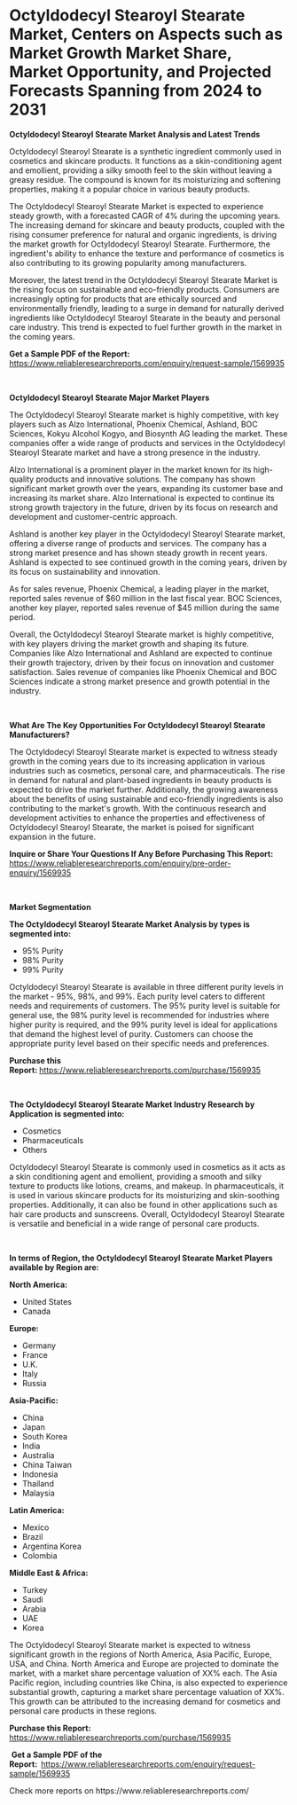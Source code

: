 <p><h1>Octyldodecyl Stearoyl Stearate Market, Centers on Aspects such as Market Growth Market Share, Market Opportunity, and Projected Forecasts Spanning from 2024 to 2031</h1></p><p><strong>Octyldodecyl Stearoyl Stearate Market Analysis and Latest Trends</strong></p>
<p><p>Octyldodecyl Stearoyl Stearate is a synthetic ingredient commonly used in cosmetics and skincare products. It functions as a skin-conditioning agent and emollient, providing a silky smooth feel to the skin without leaving a greasy residue. The compound is known for its moisturizing and softening properties, making it a popular choice in various beauty products.</p><p>The Octyldodecyl Stearoyl Stearate Market is expected to experience steady growth, with a forecasted CAGR of 4% during the upcoming years. The increasing demand for skincare and beauty products, coupled with the rising consumer preference for natural and organic ingredients, is driving the market growth for Octyldodecyl Stearoyl Stearate. Furthermore, the ingredient's ability to enhance the texture and performance of cosmetics is also contributing to its growing popularity among manufacturers.</p><p>Moreover, the latest trend in the Octyldodecyl Stearoyl Stearate Market is the rising focus on sustainable and eco-friendly products. Consumers are increasingly opting for products that are ethically sourced and environmentally friendly, leading to a surge in demand for naturally derived ingredients like Octyldodecyl Stearoyl Stearate in the beauty and personal care industry. This trend is expected to fuel further growth in the market in the coming years.</p></p>
<p><strong>Get a Sample PDF of the Report:&nbsp;</strong> <a href="https://www.reliableresearchreports.com/enquiry/request-sample/1569935">https://www.reliableresearchreports.com/enquiry/request-sample/1569935</a></p>
<p>&nbsp;</p>
<p><strong>Octyldodecyl Stearoyl Stearate Major Market Players</strong></p>
<p><p>The Octyldodecyl Stearoyl Stearate market is highly competitive, with key players such as Alzo International, Phoenix Chemical, Ashland, BOC Sciences, Kokyu Alcohol Kogyo, and Biosynth AG leading the market. These companies offer a wide range of products and services in the Octyldodecyl Stearoyl Stearate market and have a strong presence in the industry.</p><p>Alzo International is a prominent player in the market known for its high-quality products and innovative solutions. The company has shown significant market growth over the years, expanding its customer base and increasing its market share. Alzo International is expected to continue its strong growth trajectory in the future, driven by its focus on research and development and customer-centric approach.</p><p>Ashland is another key player in the Octyldodecyl Stearoyl Stearate market, offering a diverse range of products and services. The company has a strong market presence and has shown steady growth in recent years. Ashland is expected to see continued growth in the coming years, driven by its focus on sustainability and innovation.</p><p>As for sales revenue, Phoenix Chemical, a leading player in the market, reported sales revenue of $60 million in the last fiscal year. BOC Sciences, another key player, reported sales revenue of $45 million during the same period.</p><p>Overall, the Octyldodecyl Stearoyl Stearate market is highly competitive, with key players driving the market growth and shaping its future. Companies like Alzo International and Ashland are expected to continue their growth trajectory, driven by their focus on innovation and customer satisfaction. Sales revenue of companies like Phoenix Chemical and BOC Sciences indicate a strong market presence and growth potential in the industry.</p></p>
<p>&nbsp;</p>
<p><strong>What Are The Key Opportunities For Octyldodecyl Stearoyl Stearate Manufacturers?</strong></p>
<p><p>The Octyldodecyl Stearoyl Stearate market is expected to witness steady growth in the coming years due to its increasing application in various industries such as cosmetics, personal care, and pharmaceuticals. The rise in demand for natural and plant-based ingredients in beauty products is expected to drive the market further. Additionally, the growing awareness about the benefits of using sustainable and eco-friendly ingredients is also contributing to the market's growth. With the continuous research and development activities to enhance the properties and effectiveness of Octyldodecyl Stearoyl Stearate, the market is poised for significant expansion in the future.</p></p>
<p><strong>Inquire or Share Your Questions If Any Before Purchasing This Report:</strong> <a href="https://www.reliableresearchreports.com/enquiry/pre-order-enquiry/1569935">https://www.reliableresearchreports.com/enquiry/pre-order-enquiry/1569935</a></p>
<p>&nbsp;</p>
<p><strong>Market Segmentation</strong></p>
<p><strong>The Octyldodecyl Stearoyl Stearate Market Analysis by types is segmented into:</strong></p>
<p><ul><li>95% Purity</li><li>98% Purity</li><li>99% Purity</li></ul></p>
<p><p>Octyldodecyl Stearoyl Stearate is available in three different purity levels in the market - 95%, 98%, and 99%. Each purity level caters to different needs and requirements of customers. The 95% purity level is suitable for general use, the 98% purity level is recommended for industries where higher purity is required, and the 99% purity level is ideal for applications that demand the highest level of purity. Customers can choose the appropriate purity level based on their specific needs and preferences.</p></p>
<p><strong>Purchase this Report:&nbsp;</strong><a href="https://www.reliableresearchreports.com/purchase/1569935">https://www.reliableresearchreports.com/purchase/1569935</a></p>
<p>&nbsp;</p>
<p><strong>The Octyldodecyl Stearoyl Stearate Market Industry Research by Application is segmented into:</strong></p>
<p><ul><li>Cosmetics</li><li>Pharmaceuticals</li><li>Others</li></ul></p>
<p><p>Octyldodecyl Stearoyl Stearate is commonly used in cosmetics as it acts as a skin conditioning agent and emollient, providing a smooth and silky texture to products like lotions, creams, and makeup. In pharmaceuticals, it is used in various skincare products for its moisturizing and skin-soothing properties. Additionally, it can also be found in other applications such as hair care products and sunscreens. Overall, Octyldodecyl Stearoyl Stearate is versatile and beneficial in a wide range of personal care products.</p></p>
<p>&nbsp;</p>
<p><strong>In terms of Region, the Octyldodecyl Stearoyl Stearate Market Players available by Region are:</strong></p>
<p>
    <p> <strong> North America: </strong>
        <ul>
            <li>United States</li>
            <li>Canada</li>
        </ul>
        </p> 
    <p> <strong> Europe: </strong>
        <ul>
            <li>Germany</li>
            <li>France</li>
            <li>U.K.</li>
            <li>Italy</li>
            <li>Russia</li>
        </ul>
        </p> 
    <p> <strong> Asia-Pacific: </strong>
        <ul>
            <li>China</li>
            <li>Japan</li>
            <li>South Korea</li>
            <li>India</li>
            <li>Australia</li>
            <li>China Taiwan</li>
            <li>Indonesia</li>
            <li>Thailand</li>
            <li>Malaysia</li>
        </ul>
        </p> 
    <p> <strong> Latin America: </strong>
        <ul>
            <li>Mexico</li>
            <li>Brazil</li>
            <li>Argentina Korea</li>
            <li>Colombia</li>
        </ul>
        </p> 
    <p> <strong> Middle East & Africa: </strong>
        <ul>
            <li>Turkey</li>
            <li>Saudi</li>
            <li>Arabia</li>
            <li>UAE</li>
            <li>Korea</li>
        </ul>
    </p>
    </p>
<p><p>The Octyldodecyl Stearoyl Stearate market is expected to witness significant growth in the regions of North America, Asia Pacific, Europe, USA, and China. North America and Europe are projected to dominate the market, with a market share percentage valuation of XX% each. The Asia Pacific region, including countries like China, is also expected to experience substantial growth, capturing a market share percentage valuation of XX%. This growth can be attributed to the increasing demand for cosmetics and personal care products in these regions.</p></p>
<p><strong>Purchase this Report: </strong><a href="https://www.reliableresearchreports.com/purchase/1569935">https://www.reliableresearchreports.com/purchase/1569935</a></p>
<p>&nbsp;<strong>Get a Sample PDF of the Report:&nbsp;&nbsp;</strong><a href="https://www.reliableresearchreports.com/enquiry/request-sample/1569935">https://www.reliableresearchreports.com/enquiry/request-sample/1569935</a></p>
<p><strong></strong></p>
<p>Check more reports on https://www.reliableresearchreports.com/</p>